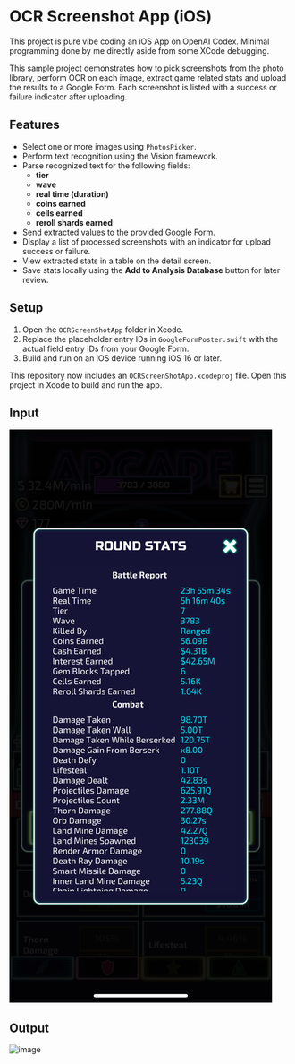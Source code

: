 # OCR Screenshot App (iOS)

This project is pure vibe coding an iOS App on OpenAI Codex. Minimal programming done by me directly aside from some XCode debugging.

This sample project demonstrates how to pick screenshots from the photo library, perform OCR on each image, extract game related stats and upload the results to a Google Form. Each screenshot is listed with a success or failure indicator after uploading.

## Features

- Select one or more images using `PhotosPicker`.
- Perform text recognition using the Vision framework.
- Parse recognized text for the following fields:
  - **tier**
  - **wave**
  - **real time (duration)**
  - **coins earned**
  - **cells earned**
  - **reroll shards earned**
- Send extracted values to the provided Google Form.
- Display a list of processed screenshots with an indicator for upload success or failure.
- View extracted stats in a table on the detail screen.
- Save stats locally using the **Add to Analysis Database** button for later review.

## Setup

1. Open the `OCRScreenShotApp` folder in Xcode.
2. Replace the placeholder entry IDs in `GoogleFormPoster.swift` with the actual field entry IDs from your Google Form.
3. Build and run on an iOS device running iOS 16 or later.

This repository now includes an `OCRScreenShotApp.xcodeproj` file. Open this project in Xcode to build and run the app.

## Input

![example](https://github.com/gavingmiller/ocr-screen-shot-app/blob/main/OCRScreenShotApp/OCRScreenShotApp/example.png)

## Output

<img width="350" alt="image" src="https://github.com/user-attachments/assets/60a3c0f3-b51d-43c7-9875-0933d7eeb65f" />


